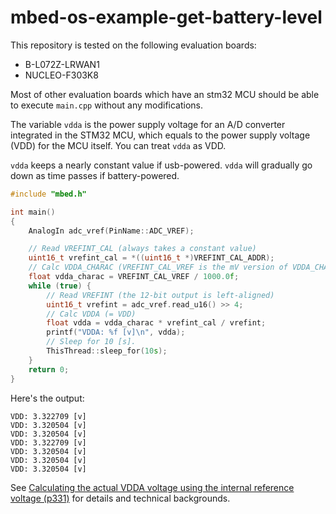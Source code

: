# mbed-os-example-get-battery-level

This repository is tested on the following evaluation boards:
* B-L072Z-LRWAN1
* NUCLEO-F303K8

Most of other evaluation boards which have an stm32 MCU should be able to execute `main.cpp` without any modifications.

The variable `vdda` is the power supply voltage for an A/D converter integrated in the STM32 MCU,
which equals to the power supply voltage (VDD) for the MCU itself. You can treat `vdda` as VDD.

`vdda` keeps a nearly constant value if usb-powered.
`vdda` will gradually go down as time passes if battery-powered.

```c++
#include "mbed.h"

int main()
{
    AnalogIn adc_vref(PinName::ADC_VREF);

    // Read VREFINT_CAL (always takes a constant value)
    uint16_t vrefint_cal = *((uint16_t *)VREFINT_CAL_ADDR);
    // Calc VDDA_CHARAC (VREFINT_CAL_VREF is the mV version of VDDA_CHARAC)
    float vdda_charac = VREFINT_CAL_VREF / 1000.0f;
    while (true) {
        // Read VREFINT (the 12-bit output is left-aligned)
        uint16_t vrefint = adc_vref.read_u16() >> 4;
        // Calc VDDA (= VDD)
        float vdda = vdda_charac * vrefint_cal / vrefint;
        printf("VDDA: %f [v]\n", vdda);
        // Sleep for 10 [s].
        ThisThread::sleep_for(10s);
    }
    return 0;
}
```

Here's the output:
```
VDD: 3.322709 [v]
VDD: 3.320504 [v]
VDD: 3.320504 [v]
VDD: 3.322709 [v]
VDD: 3.320504 [v]
VDD: 3.320504 [v]
VDD: 3.320504 [v]
```

See [Calculating the actual VDDA voltage using the internal reference voltage (p331)](https://www.st.com/resource/en/reference_manual/dm00108281-ultralowpower-stm32l0x2-advanced-armbased-32bit-mcus-stmicroelectronics.pdf)
for details and technical backgrounds.
